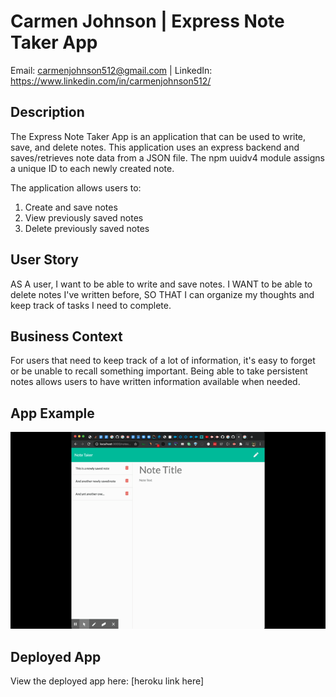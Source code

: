# Carmen Johnson | Express Note Taker App

Email: carmenjohnson512@gmail.com | LinkedIn: https://www.linkedin.com/in/carmenjohnson512/

## Description

The Express Note Taker App is an application that can be used to write, save, and delete notes. This application uses an express backend and saves/retrieves note data from a JSON file. The npm uuidv4 module assigns a unique ID to each newly created note.

The application allows users to:

1) Create and save notes
2) View previously saved notes
3) Delete previously saved notes

## User Story

AS A user, I want to be able to write and save notes. I WANT to be able to delete notes I've written before, SO THAT I can organize my thoughts and keep track of tasks I need to complete.

## Business Context

For users that need to keep track of a lot of information, it's easy to forget or be unable to recall something important. Being able to take persistent notes allows users to have written information available when needed.

## App Example
![](/Develop/Express_note_taker_app.gif)

## Deployed App

View the deployed app here: [heroku link here]



